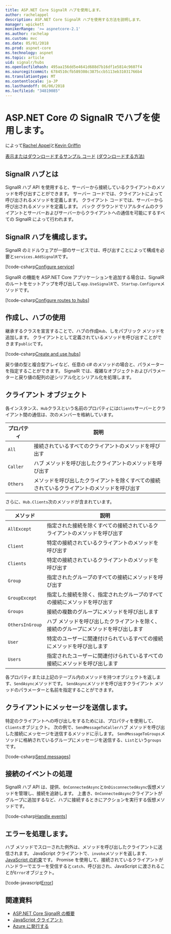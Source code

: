 ```yaml
---
title: ASP.NET Core SignalR ハブを使用します。
author: rachelappel
description: ASP.NET Core SignalR ハブを使用する方法を説明します。
manager: wpickett
monikerRange: '>= aspnetcore-2.1'
ms.author: rachelap
ms.custom: mvc
ms.date: 05/01/2018
ms.prod: aspnet-core
ms.technology: aspnet
ms.topic: article
uid: signalr/hubs
ms.openlocfilehash: 495aa156dd5e4641d688d7b16df1e5814c9607f4
ms.sourcegitcommit: 6784510cfb589308c3875ccb5113eb31031766b4
ms.translationtype: MT
ms.contentlocale: ja-JP
ms.lasthandoff: 06/06/2018
ms.locfileid: "34819085"
---
```

# <a name="use-hubs-in-signalr-for-aspnet-core"></a>ASP.NET Core の SignalR でハブを使用します。

によって[Rachel Appel](https://twitter.com/rachelappel)と[Kevin Griffin](https://twitter.com/1kevgriff)

[表示またはダウンロードするサンプル コード](https://github.com/aspnet/Docs/tree/master/aspnetcore/signalr/hubs/sample/ ) [(ダウンロードする方法)](xref:tutorials/index#how-to-download-a-sample)

## <a name="what-is-a-signalr-hub"></a>SignalR ハブとは

SignalR ハブ API を使用すると、サーバーから接続しているクライアントのメソッドを呼び出すことができます。 サーバー コードでは、クライアントによって呼び出されるメソッドを定義します。 クライアント コードでは、サーバーから呼び出されるメソッドを定義します。 バック グラウンドでリアルタイムのクライアントとサーバーおよびサーバーからクライアントへの通信を可能にするすべての SignalR によって行われます。

## <a name="configure-signalr-hubs"></a>SignalR ハブを構成します。

SignalR のミドルウェアが一部のサービスでは、呼び出すことによって構成を必要と`services.AddSignalR`です。

[!code-csharp[Configure service](hubs/sample/startup.cs?range=38)]

SignalR の機能を ASP.NET Core アプリケーションを追加する場合は、SignalR のルートをセットアップを呼び出して`app.UseSignalR`で、`Startup.Configure`メソッドです。

[!code-csharp[Configure routes to hubs](hubs/sample/startup.cs?range=57-60)]

## <a name="create-and-use-hubs"></a>作成し、ハブの使用

継承するクラスを宣言することで、ハブの作成`Hub`、しをパブリック メソッドを追加します。 クライアントとして定義されているメソッドを呼び出すことができます`public`です。

[!code-csharp[Create and use hubs](hubs/sample/hubs/chathub.cs?range=8-37)]

戻り値の型と複合型アレイなど、任意の c# のメソッドの場合と、パラメーターを指定することができます。 SignalR では、複雑なオブジェクトおよびパラメーターと戻り値の配列の逆シリアル化とシリアル化を処理します。

## <a name="the-clients-object"></a>クライアント オブジェクト

各インスタンス、`Hub`クラスという名前のプロパティには`Clients`サーバーとクライアント間の通信は、次のメンバーを格納しています。

| プロパティ | 説明 |
| ------ | ----------- |
| `All` | 接続されているすべてのクライアントのメソッドを呼び出す |
| `Caller` | ハブ メソッドを呼び出したクライアントのメソッドを呼び出す |
| `Others` | メソッドを呼び出したクライアントを除くすべての接続されているクライアントのメソッドを呼び出す |


さらに、`Hub.Clients`次のメソッドが含まれています。

| メソッド | 説明 |
| ------ | ----------- |
| `AllExcept` | 指定された接続を除くすべての接続されているクライアントのメソッドを呼び出す |
| `Client` | 特定の接続されているクライアントのメソッドを呼び出す |
| `Clients` | 特定の接続されているクライアントのメソッドを呼び出す |
| `Group` | 指定されたグループのすべての接続にメソッドを呼び出す  |
| `GroupExcept` | 指定した接続を除く、指定されたグループのすべての接続にメソッドを呼び出す |
| `Groups` | 接続の複数のグループにメソッドを呼び出します  |
| `OthersInGroup` | ハブ メソッドを呼び出したクライアントを除く、接続のグループにメソッドを呼び出します  |
| `User` | 特定のユーザーに関連付けられているすべての接続にメソッドを呼び出します |
| `Users` | 指定されたユーザーに関連付けられているすべての接続にメソッドを呼び出します |

各プロパティまたは上記のテーブル内のメソッドを持つオブジェクトを返します、`SendAsync`メソッドです。 `SendAsync`メソッドを呼び出すクライアント メソッドのパラメーターと名前を指定することができます。

## <a name="send-messages-to-clients"></a>クライアントにメッセージを送信します。

特定のクライアントへの呼び出しをするためには、プロパティを使用して、`Clients`オブジェクト。 次の例で、`SendMessageToCaller`ハブ メソッドを呼び出した接続にメッセージを送信するメソッドに示します。 `SendMessageToGroups`メソッドに格納されているグループにメッセージを送信する、`List`という`groups`です。

[!code-csharp[Send messages](hubs/sample/hubs/chathub.cs?range=15-24)]

## <a name="handle-events-for-a-connection"></a>接続のイベントの処理

SignalR ハブ API は、提供、`OnConnectedAsync`と`OnDisconnectedAsync`仮想メソッドを管理し、接続を追跡します。 上書き、`OnConnectedAsync`クライアントがグループに追加するなど、ハブに接続するときにアクションを実行する仮想メソッドです。

[!code-csharp[Handle events](hubs/sample/hubs/chathub.cs?range=26-36)]

## <a name="handle-errors"></a>エラーを処理します。

ハブ メソッドでスローされた例外は、メソッドを呼び出したクライアントに送信されます。 JavaScript クライアントで、`invoke`メソッドを返します、 [JavaScript の約束](https://developer.mozilla.org/docs/Web/JavaScript/Guide/Using_promises)です。 Promise を使用して、接続されているクライアントがハンドラーでエラーを受信すると`catch`、呼び出され、JavaScript に渡されることが`Error`オブジェクト。

[!code-javascript[Error](hubs/sample/wwwroot/js/chat.js?range=23)]

## <a name="related-resources"></a>関連資料

* [ASP.NET Core SignalR の概要](xref:signalr/introduction)
* [JavaScript クライアント](xref:signalr/javascript-client)
* [Azure に発行する](xref:signalr/publish-to-azure-web-app)
